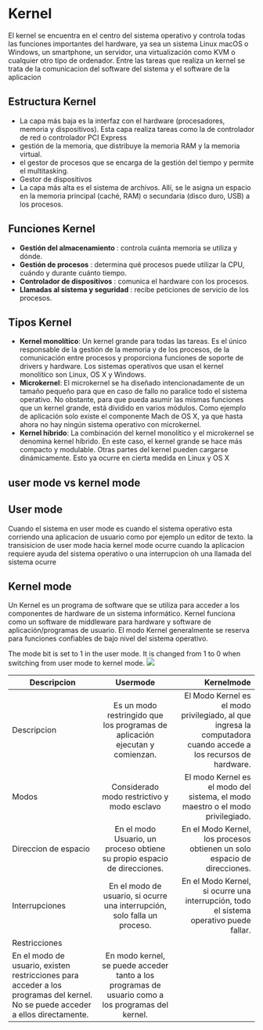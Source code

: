 # Kernel 

El kernel se encuentra en el centro del sistema operativo y controla todas las funciones importantes del hardware, ya sea un sistema Linux macOS o Windows, un smartphone, un servidor, una virtualización como KVM o cualquier otro tipo de ordenador.
Entre las tareas que realiza un kernel se trata de la comunicacion del software del sistema y el software de la aplicacion 

## Estructura Kernel 
 - La capa más baja es la interfaz con el hardware (procesadores, memoria y dispositivos). Esta capa realiza tareas como la de controlador de red o controlador PCI Express
 - gestión de la memoria, que distribuye la memoria RAM y la memoria virtual.
 - el gestor de procesos que se encarga de la gestión del tiempo y permite el multitasking.
 - Gestor de dispositivos 
 - La capa más alta es el sistema de archivos. Allí, se le asigna un espacio en la memoria principal (caché, RAM) o secundaria (disco duro, USB) a los procesos.

## Funciones Kernel 
 - **Gestión del almacenamiento** : controla cuánta memoria se utiliza y dónde.
 - **Gestión de procesos** : determina qué procesos puede utilizar la CPU, cuándo y durante cuánto tiempo.
 - **Controlador de dispositivos** : comunica el hardware con los procesos.
 - **Llamadas al sistema y seguridad** : recibe peticiones de servicio de los procesos.

## Tipos Kernel 
 - **Kernel monolítico**: Un kernel grande para todas las tareas. Es el único responsable de la gestión de la memoria y de los procesos, de la comunicación entre procesos y proporciona funciones de soporte de drivers y hardware. Los sistemas operativos que usan el kernel monolítico son Linux, OS X y Windows.
 - **Microkernel**: El microkernel se ha diseñado intencionadamente de un tamaño pequeño para que en caso de fallo no paralice todo el sistema operativo. No obstante, para que pueda asumir las mismas funciones que un kernel grande, está dividido en varios módulos. Como ejemplo de aplicación solo existe el componente Mach de OS X, ya que hasta ahora no hay ningún sistema operativo con microkernel.
 - **Kernel híbrido**: La combinación del kernel monolítico y el microkernel se denomina kernel híbrido. En este caso, el kernel grande se hace más compacto y modulable. Otras partes del kernel pueden cargarse dinámicamente. Esto ya ocurre en cierta medida en Linux y OS X

## user mode vs kernel mode 
## User mode 
Cuando el sistema en user mode es cuando el sistema operativo esta corriendo una aplicacion de usuario como por ejemplo un editor de texto. la transisicion de user mode hacia kernel mode ocurre cuando la aplicacion requiere ayuda del sistema operativo o una interrupcion oh una llamada del sistema ocurre 

## Kernel mode 
Un Kernel es un programa de software que se utiliza para acceder a los componentes de hardware de un sistema informático. Kernel funciona como un software de middleware para hardware y software de aplicación/programas de usuario. El modo Kernel generalmente se reserva para funciones confiables de bajo nivel del sistema operativo.

The mode bit is set to 1 in the user mode. It is changed from 1 to 0 when switching from user mode to kernel mode.
![](https://i0.wp.com/www.differencebetween.com/wp-content/uploads/2017/12/Difference-Between-User-Mode-and-Kernel-Mode-fig-1.png?w=442&ssl=1)


| Descripcion     | Usermode           | Kernelmode   |
| ------------- |:-------------:| -----:|
| Descripcion     | Es un modo restringido  que los programas de aplicación ejecutan y comienzan. | El Modo Kernel es el modo privilegiado, al que ingresa la computadora cuando accede a los recursos de hardware. |
| Modos      | Considerado modo restrictivo y modo esclavo       | El modo Kernel es el modo del sistema, el modo maestro o el modo privilegiado. |
| Direccion de espacio | En el modo Usuario, un proceso obtiene su propio espacio de direcciones.      | En el Modo Kernel, los procesos obtienen un solo espacio de direcciones. |
| Interrupciones | En el modo de usuario, si ocurre una interrupción, solo falla un proceso.     | En el Modo Kernel, si ocurre una interrupción, todo el sistema operativo puede fallar. |
| Restricciones | 
En el modo de usuario, existen restricciones para acceder a los programas del kernel. No se puede acceder a ellos directamente.     | En modo kernel, se puede acceder tanto a los programas de usuario como a los programas del kernel. |
